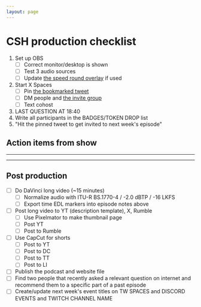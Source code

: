 ```yaml
---
layout: page
---
```


# CSH production checklist

1. Set up OBS
   - [ ] Correct monitor/desktop is shown
   - [ ] Test 3 audio sources
   - [ ] Update [the speed round overlay](https://docs.google.com/presentation/u/0/d/1mrGvf7likfi4mWFy3_44TmstNSrDfO2kQZ_d-thxCR4/edit) if used
2. Start X Spaces
   - [ ] Pin [the bookmarked tweet](https://twitter.com/i/bookmarks/1580008360044281857) 
   - [ ] DM people and [the invite group](https://twitter.com/messages/1529222046370217990)
   - [ ] Text cohost
4. LAST QUESTION AT 18:40
5. Write all participants in the BADGES/TOKEN DROP list
6. "Hit the pinned tweet to get invited to next week's episode"

## Action items from show



---



---

## Post production

- [ ] Do DaVinci long video (~15 minutes)
  - [ ] Normalize audio with ITU-R BS.1770-4 / -2.0 dBTP / -16 LKFS
  - [ ] Export time EDL markers into episode notes above
- [ ] Post long video to YT (description template), X, Rumble
  - [ ] Use Pixelmator to make thumbnail page
  - [ ] Post YT
  - [ ] Post to Rumble
- [ ] Use CapCut for shorts
  - [ ] Post to YT
  - [ ] Post to DC
  - [ ] Post to TT
  - [ ] Post to LI
- [ ] Publish the podcast and website file
- [ ] Find two people that recently asked a relevant question on internet and recommend them to a specific part of a past episode
- [ ] Create/update next week's event titles on TW SPACES and DISCORD EVENTS and TWITCH CHANNEL NAME